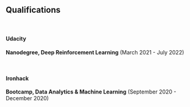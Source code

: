 <div class='PortMarker'>

## Qualifications

<div class='StyledHR'></div><br>

#### Udacity
**Nanodegree, Deep Reinforcement Learning** (March 2021 - July 2022)

<div class='StyledHR'></div><br>

#### Ironhack
**Bootcamp, Data Analytics & Machine Learning** (September 2020 - December 2020)

